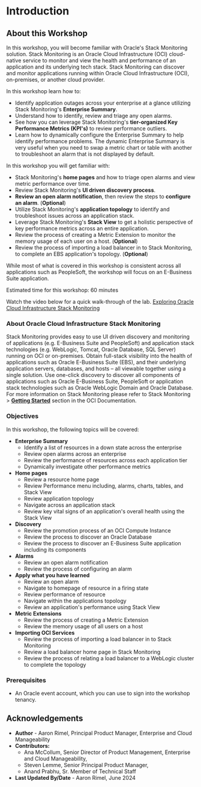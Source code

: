 # Introduction

## About this Workshop

In this workshop, you will become familiar with Oracle's Stack Monitoring solution. Stack Monitoring is an Oracle Cloud Infrastructure (OCI) cloud-native service to monitor and view the health and performance of an application and its underlying tech stack. Stack Monitoring can discover and monitor applications running within Oracle Cloud Infrastructure (OCI), on-premises, or another cloud provider.

In this workshop learn how to:
* Identify application outages across your enterprise at a glance utilizing Stack Monitoring's **Enterprise Summary**. 
* Understand how to identify, review and triage any open alarms. 
* See how you can leverage Stack Monitoring's **tier-organized Key Performance Metrics (KPI's)** to review performance outliers. 
* Learn how to dynamically configure the Enterprise Summary to help identify performance problems. The dynamic Enterprise Summary is very useful when you need to swap a metric chart or table with another to troubleshoot an alarm that is not displayed by default.

In this workshop you will get familiar with:
* Stack Monitoring's **home pages** and how to triage open alarms and view metric performance over time. 
* Review Stack Monitoring's **UI driven discovery process**. 
* **Review an open alarm notification**, then review the steps to **configure an alarm**. (**Optional**)
* Utilize Stack Monitoring's **application topology** to identify and troubleshoot issues across an application stack. 
* Leverage Stack Monitoring's **Stack View** to get a holistic perspective of key performance metrics across an entire application.
* Review the process of creating a Metric Extension to monitor the memory usage of each user on a host. (**Optional**)
* Review the process of importing a load balancer in to Stack Monitoring, to complete an EBS application's topology. (**Optional**)

While most of what is covered in this workshop is consistent across all applications such as PeopleSoft, the workshop will focus on an E-Business Suite application. 

Estimated time for this workshop: 60 minutes

Watch the video below for a quick walk-through of the lab.
[Exploring Oracle Cloud Infrastructure Stack Monitoring](videohub:1_s2r2iqec)

### About Oracle Cloud Infrastructure Stack Monitoring

Stack Monitoring provides easy to use UI driven discovery and monitoring of applications (e.g. E-Business Suite and PeopleSoft) and application stack technologies (e.g. WebLogic, Tomcat, Oracle Database, SQL Server) running on OCI or on-premises. Obtain full-stack visibility into the health of applications such as Oracle E-Business Suite (EBS), and their underlying application servers, databases, and hosts – all viewable together using a single solution. Use one-click discovery to discover all components of applications such as Oracle E-Business Suite, PeopleSoft or application stack technologies such as Oracle WebLogic Domain and Oracle Database. For more information on Stack Monitoring please refer to Stack Monitoring > **[Getting Started](https://docs.oracle.com/en-us/iaas/stack-monitoring/index.html)** section in the OCI Documentation.


### Objectives

In this workshop, the following topics will be covered:
* **Enterprise Summary**
    - Identify a list of resources in a down state across the enterprise
    - Review open alarms across an enterprise
    - Review the performance of resources across each application tier
    - Dynamically investigate other performance metrics
* **Home pages**
    - Review a resource home page
    - Review Performance menu including, alarms, charts, tables, and Stack View
    - Review application topology
    - Navigate across an application stack
    - Review key vital signs of an application's overall health using the Stack View
* **Discovery**
    - Review the promotion process of an OCI Compute Instance
    - Review the process to discover an Oracle Database
    - Review the process to discover an E-Business Suite application including its components
* **Alarms**
    - Review an open alarm notification
    - Review the process of configuring an alarm
* **Apply what you have learned**
    - Review an open alarm
    - Navigate to homepage of resource in a firing state
    - Review performance of resource
    - Navigate within the applications topology
    - Review an application's performance using Stack View
* **Metric Extensions**
    - Review the process of creating a Metric Extension
    - Review the memory usage of all users on a host
* **Importing OCI Services**
    - Review the process of importing a load balancer in to Stack Monitoring
    - Review a load balancer home page in Stack Monitoring
    - Review the process of relating a load balancer to a WebLogic cluster to complete the topology
### Prerequisites

* An Oracle event account, which you can use to sign into the workshop tenancy.

## Acknowledgements

* **Author** - Aaron Rimel, Principal Product Manager, Enterprise and Cloud Manageability
* **Contributors:** 
    * Ana McCollum, Senior Director of Product Management, Enterprise and Cloud Manageability,  
    * Steven Lemme, Senior Principal Product Manager,  
    * Anand Prabhu, Sr. Member of Technical Staff
* **Last Updated By/Date** - Aaron Rimel, June 2024
